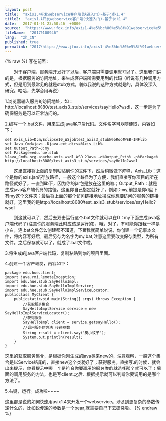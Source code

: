 ```yaml
---
layout: post
title:  "axis1.4开发webservice客户端(快速入门)-基于jdk1.4"
title2:  "axis1.4开发webservice客户端(快速入门)-基于jdk1.4"
date:   2017-01-01 23:50:46  +0800
source:  "https://www.jfox.info/axis1-4%e5%bc%80%e5%8f%91webservice%e5%ae%a2%e6%88%b7%e7%ab%af-%e5%bf%ab%e9%80%9f%e5%85%a5%e9%97%a8-%e5%9f%ba%e4%ba%8ejdk1-4.html"
fileName:  "20170100946"
lang:  "zh_CN"
published: true
permalink: "2017/https://www.jfox.info/axis1-4%e5%bc%80%e5%8f%91webservice%e5%ae%a2%e6%88%b7%e7%ab%af-%e5%bf%ab%e9%80%9f%e5%85%a5%e9%97%a8-%e5%9f%ba%e4%ba%8ejdk1-4.html"
---
```

{% raw %}
写在前面：

　　对于客户端，服务端开发好了以后，客户端只需要调用就可以了。这里我们讲的是，根据服务的访问地址，来生成客户端所需要用到的代码（听说有几种调用方式，但是用到最常见的就是stub方式，貌似我说的这种方式就是的，具体没深入研究。哈哈，先学会用再说）

1.浏览器输入服务的访问地址，如：http://localhost:8080/test_axis3_stub/services/sayHello?wsdl，这一步是为了确保服务是可以正常访问的。

2.编写一个.bat文件，用来生成java客户端代码。文件名字可以随便取，内容如下：

    set Axis_Lib=D:myEclipse10_WSjobtest_axis3_stubWebRootWEB-INFlib
    set Java_Cmd=java -Djava.ext.dirs=%Axis_Lib%
    set Output_Path=D:my
    set Package=edu.hue.stub
    %Java_Cmd% org.apache.axis.wsdl.WSDL2Java -o%Output_Path% -p%Package% 
    http://localhost:8080/test_axis3_stub/services/sayHello?wsdl

　　这里直接将上面的复制粘贴到你的文件下，然后稍微做下解释，Axis_Lib：这个是你的axis.jar的存放路径，一般这个路径为了方便，我们直接写你项目的所在路径就好了，一直到lib下，因为你的jar包是放在这里的嘛；Output_Path：就是生成java客户端代码的路径，这里你自己指定就好了，例如D:my,前提是你d盘下有my这个文件夹；最后将上面的那个访问链接地址换成你想要访问的服务的链接就好，这里我的是http://localhost:8080/test_axis3_stub/services/sayHello?wsdl

　　到这就可以了，然后去双击运行这个.bat文件就可以在D：my下面生成java客户端代码了(注意你的服务端此时应该是运行的)，哦，对了，有可能你跟我一样是小白，连.bat文件怎么创建都不知道，下面我就简单说说，你创建一个记事本文件，将内容写好后，最后另存为名字为my.bat,注意这里要改变保存类型，为所有文件。之后保存就可以了。就成了.bat文件啦。

3.将生成的java客户端代码，复制粘贴到你的项目里面。

4.创建一个客户端类，内容如下：

    package edu.hue.client;
    import java.rmi.RemoteException;
    import edu.hue.stub.SayHelloImpl;
    import edu.hue.stub.SayHelloImplService;
    import edu.hue.stub.SayHelloImplServiceLocator;
    publicclass MyClient {
        publicstaticvoid main(String[] args) throws Exception {
            //获取服务集合
            SayHelloImplService service = new SayHelloImplServiceLocator();
            //获得服务
            SayHelloImpl client = service.getsayHello();
            //调用服务的方法 传递参数
            String result = client.say("臭小蚊子");
            System.out.println(result);
        }
    }

 这里的获取服务集合，是根据你刚生成的java类来new的，注意观察，一般这个集合是以Service结尾的，直接new这个类就好了；获得服务，直接写.的时候，就会出来提示，你看提示中哪一个是符合你要调用的服务类的就选择那个就可以了；后面的调用服务的方法，也是写client.之后，根据提示就可以判断你要调用的是哪个方法了。

5.右键，运行。成功啦~~~~

这里都是说的如何快速用asix1.4来开发一个webservice。涉及到更复杂的参数传递什么的，比如说传递的参数是一个bean,就需要自己下去研究啦。
{% endraw %}